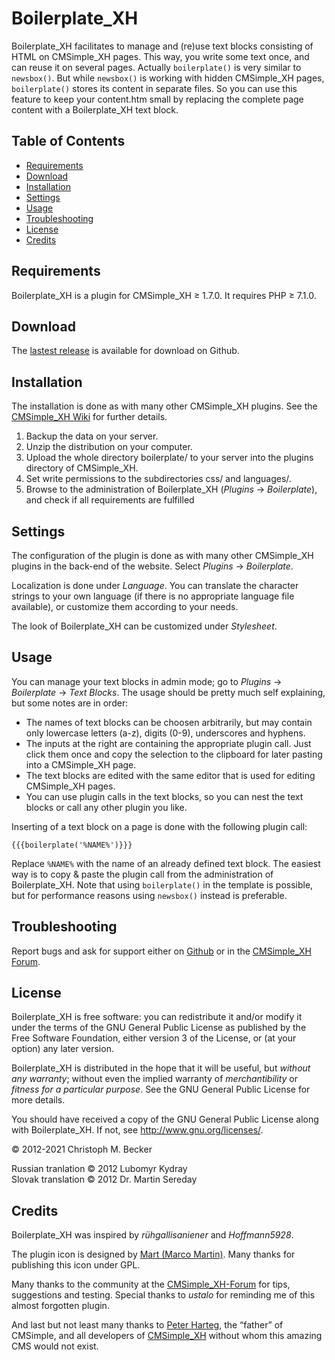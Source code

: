 # Boilerplate\_XH

Boilerplate\_XH facilitates to manage and (re)use
text blocks consisting of HTML on CMSimple\_XH pages. This way, you write some
text once, and can reuse it on several pages. Actually `boilerplate()` is very
similar to `newsbox()`. But while `newsbox()` is working with hidden CMSimple\_XH pages,
`boilerplate()` stores its content in separate files. So you can use this feature
to keep your content.htm small by replacing the complete page content with a
Boilerplate\_XH text block.

## Table of Contents

- [Requirements](#requirements)
- [Download](#download)
- [Installation](#installation)
- [Settings](#settings)
- [Usage](#usage)
- [Troubleshooting](#troubleshooting)
- [License](#license)
- [Credits](#credits)

## Requirements

Boilerplate\_XH is a plugin for CMSimple\_XH ≥ 1.7.0.
It requires PHP ≥ 7.1.0.

## Download

The [lastest release](https://github.com/cmb69/boilerplate_xh/releases/latest) is available for download on Github.

## Installation

The installation is done as with many other CMSimple\_XH plugins. See the
[CMSimple\_XH Wiki](https://wiki.cmsimple-xh.org/doku.php/installation#plugins)
for further details.

1. Backup the data on your server.
2. Unzip the distribution on your computer.
3. Upload the whole directory boilerplate/ to your server into the plugins directory of CMSimple\_XH.
4. Set write permissions to the subdirectories css/ and languages/.
5. Browse to the administration of Boilerplate\_XH (*Plugins* → *Boilerplate*),
   and check if all requirements are fulfilled

## Settings

The configuration of the plugin is done as with many other CMSimple\_XH plugins in
the back-end of the website. Select *Plugins* → *Boilerplate*.

Localization is done under *Language*. You can translate the character
strings to your own language (if there is no appropriate language file
available), or customize them according to your needs.

The look of Boilerplate\_XH can be customized under *Stylesheet*.

## Usage

You can manage your text blocks in admin mode; go to *Plugins* →
*Boilerplate* → *Text Blocks*. The usage should be pretty much self explaining,
but some notes are in order:

- The names of text blocks can be choosen arbitrarily, but may contain only
  lowercase letters (a-z), digits (0-9), underscores and hyphens.
- The inputs at the right are containing the appropriate plugin call. Just
  click them once and copy the selection to the clipboard for later pasting into a
  CMSimple\_XH page.
- The text blocks are edited with the same
  editor that is used for editing CMSimple\_XH pages.
- You can use plugin calls in the text blocks, so you
  can nest the text blocks or call any other plugin you like.

Inserting of a text block on a page is done with the following plugin
call:

    {{{boilerplate('%NAME%')}}}

Replace `%NAME%` with the name of an already defined text block. The easiest way
is to copy & paste the plugin call from the administration of Boilerplate\_XH.
Note that using `boilerplate()` in the template is possible, but for
performance reasons using `newsbox()` instead is preferable.

## Troubleshooting

Report bugs and ask for support either on
[Github](https://github.com/cmb69/boilerplate_xh/issues)
or in the [CMSimple_XH Forum](https://cmsimpleforum.com/).

## License

Boilerplate\_XH is free software: you can redistribute it and/or modify
it under the terms of the GNU General Public License as published by
the Free Software Foundation, either version 3 of the License, or
(at your option) any later version.

Boilerplate\_XH is distributed in the hope that it will be useful,
but *without any warranty*; without even the implied warranty of
*merchantibility* or *fitness for a particular purpose*. See the
GNU General Public License for more details.

You should have received a copy of the GNU General Public License
along with Boilerplate\_XH.  If not, see http://www.gnu.org/licenses/.

© 2012-2021 Christoph M. Becker

Russian tranlation © 2012 Lubomyr Kydray  
Slovak translation © 2012 Dr. Martin Sereday

## Credits

Boilerplate\_XH was inspired by *rühgallisaniener* and *Hoffmann5928*.

The plugin icon is designed by [Mart (Marco Martin)](http://www.notmart.org/).
Many thanks for publishing this icon under GPL.

Many thanks to the community at the [CMSimple\_XH-Forum](http://www.cmsimpleforum.com/)
for tips, suggestions and testing.
Special thanks to *ustalo* for reminding me of this almost forgotten plugin.

And last but not least many thanks to [Peter Harteg](http://www.harteg.dk/),
the “father” of CMSimple, and all developers of [CMSimple\_XH](http://www.cmsimple-xh.org/)
without whom this amazing CMS would not exist.
